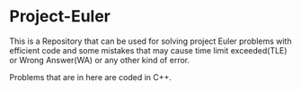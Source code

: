 # Project-Euler


This is a Repository that can be used for solving project Euler problems with efficient code and some mistakes that may cause time limit exceeded(TLE) or Wrong Answer(WA) or any other kind of error.

Problems that are in here are coded in C++.



